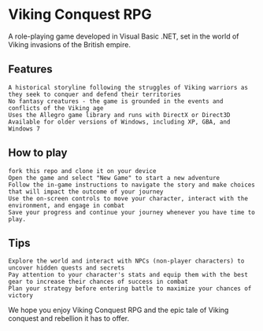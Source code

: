 # Viking Conquest RPG

A role-playing game developed in Visual Basic .NET, set in the world of Viking invasions of the British empire.

## Features

    A historical storyline following the struggles of Viking warriors as they seek to conquer and defend their territories
    No fantasy creatures - the game is grounded in the events and conflicts of the Viking age
    Uses the Allegro game library and runs with DirectX or Direct3D
    Available for older versions of Windows, including XP, GBA, and Windows 7

## How to play

    fork this repo and clone it on your device
    Open the game and select "New Game" to start a new adventure
    Follow the in-game instructions to navigate the story and make choices that will impact the outcome of your journey
    Use the on-screen controls to move your character, interact with the environment, and engage in combat
    Save your progress and continue your journey whenever you have time to play.

## Tips

    Explore the world and interact with NPCs (non-player characters) to uncover hidden quests and secrets
    Pay attention to your character's stats and equip them with the best gear to increase their chances of success in combat
    Plan your strategy before entering battle to maximize your chances of victory

We hope you enjoy Viking Conquest RPG and the epic tale of Viking conquest and rebellion it has to offer.
